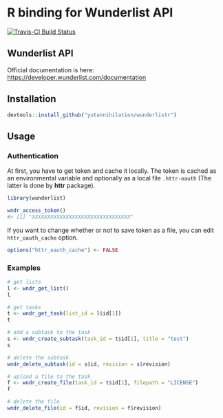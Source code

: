 R binding for Wunderlist API
===================
[![Travis-CI Build Status](https://travis-ci.org/yutannihilation/wunderlistr.svg?branch=master)](https://travis-ci.org/yutannihilation/wunderlistr)

## Wunderlist API

Official documentation is here: https://developer.wunderlist.com/documentation

## Installation

```r
devtools::install_github("yutannihilation/wunderlistr")
```

## Usage

### Authentication

At first, you have to get token and cache it locally. The token is cached as an environmental variable and optionally as a local file `.httr-oauth` (The latter is done by **httr** package).

```r
library(wunderlist)

wndr_access_token()
#> [1] "XXXXXXXXXXXXXXXXXXXXXXXXXXXXXXXX"
```

If you want to change whether or not to save token as a file, you can edit `httr_oauth_cache` option.

```r
options("httr_oauth_cache") <- FALSE
```

### Examples

```r
# get lists
l <- wndr_get_list()
l

# get tasks
t <- wndr_get_task(list_id = l$id[1])
t

# add a subtask to the task
s <- wndr_create_subtask(task_id = t$id[1], title = "test")
s

# delete the subtask
wndr_delete_subtask(id = s$id, revision = s$revision)

# upload a file to the task
f <- wndr_create_file(task_id = t$id[1], filepath = "LICENSE")
f

# delete the file
wndr_delete_file(id = f$id, revision = f$revision)
```
